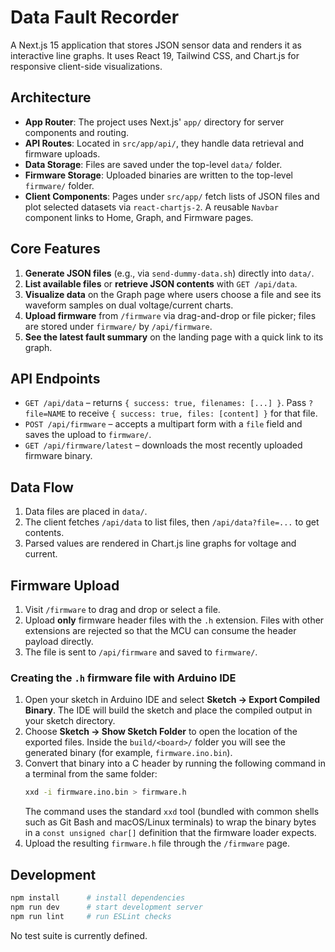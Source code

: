 # Data Fault Recorder

A Next.js 15 application that stores JSON sensor data and renders it as interactive line graphs. It uses React 19, Tailwind CSS, and Chart.js for responsive client-side visualizations.

## Architecture
- **App Router**: The project uses Next.js' `app/` directory for server components and routing.
- **API Routes**: Located in `src/app/api/`, they handle data retrieval and firmware uploads.
- **Data Storage**: Files are saved under the top-level `data/` folder.
- **Firmware Storage**: Uploaded binaries are written to the top-level `firmware/` folder.
- **Client Components**: Pages under `src/app/` fetch lists of JSON files and plot selected datasets via `react-chartjs-2`. A reusable `Navbar` component links to Home, Graph, and Firmware pages.

## Core Features
1. **Generate JSON files** (e.g., via `send-dummy-data.sh`) directly into `data/`.
2. **List available files** or **retrieve JSON contents** with `GET /api/data`.
3. **Visualize data** on the Graph page where users choose a file and see its waveform samples on dual voltage/current charts.
4. **Upload firmware** from `/firmware` via drag-and-drop or file picker; files are stored under `firmware/` by `/api/firmware`.
5. **See the latest fault summary** on the landing page with a quick link to its graph.

## API Endpoints
- `GET /api/data` – returns `{ success: true, filenames: [...] }`. Pass `?file=NAME` to receive `{ success: true, files: [content] }` for that file.
- `POST /api/firmware` – accepts a multipart form with a `file` field and saves the upload to `firmware/`.
- `GET /api/firmware/latest` – downloads the most recently uploaded firmware binary.

## Data Flow
1. Data files are placed in `data/`.
2. The client fetches `/api/data` to list files, then `/api/data?file=...` to get contents.
3. Parsed values are rendered in Chart.js line graphs for voltage and current.

## Firmware Upload
1. Visit `/firmware` to drag and drop or select a file.
2. Upload **only** firmware header files with the `.h` extension. Files with other extensions are rejected so that the MCU can consume the header payload directly.
3. The file is sent to `/api/firmware` and saved to `firmware/`.

### Creating the `.h` firmware file with Arduino IDE
1. Open your sketch in Arduino IDE and select **Sketch → Export Compiled Binary**. The IDE will build the sketch and place the compiled output in your sketch directory.
2. Choose **Sketch → Show Sketch Folder** to open the location of the exported files. Inside the `build/<board>/` folder you will see the generated binary (for example, `firmware.ino.bin`).
3. Convert that binary into a C header by running the following command in a terminal from the same folder:
   ```bash
   xxd -i firmware.ino.bin > firmware.h
   ```
   The command uses the standard `xxd` tool (bundled with common shells such as Git Bash and macOS/Linux terminals) to wrap the binary bytes in a `const unsigned char[]` definition that the firmware loader expects.
4. Upload the resulting `firmware.h` file through the `/firmware` page.

## Development
```bash
npm install      # install dependencies
npm run dev      # start development server
npm run lint     # run ESLint checks
```
No test suite is currently defined.

